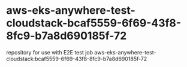 # aws-eks-anywhere-test-cloudstack-bcaf5559-6f69-43f8-8fc9-b7a8d690185f-72
repository for use with E2E test job aws-eks-anywhere-test-cloudstack:bcaf5559-6f69-43f8-8fc9-b7a8d690185f-72

